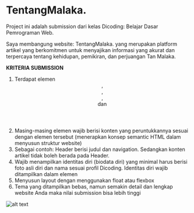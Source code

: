 # TentangMalaka.

Project ini adalah submission dari kelas Dicoding: Belajar Dasar Pemrograman Web.

Saya membangung website: TentangMalaka. yang merupakan platform artikel yang berkomitmen untuk menyajikan informasi yang akurat dan terpercaya tentang kehidupan, pemikiran, dan perjuangan Tan Malaka.


**KRITERIA SUBMISSION**
 1. Terdapat elemen <header>, <footer>, <main>, <article> dan <aside>
 2. Masing-masing elemen wajib berisi konten yang peruntukkannya sesuai dengan elemen tersebut (menerapkan konsep semantic HTML dalam menyusun struktur website)
 3. Sebagai contoh: Header berisi judul dan navigation. Sedangkan konten artikel tidak boleh berada pada Header.
 4. Wajib menampilkan identitas diri (biodata diri) yang minimal harus berisi foto asli diri dan nama sesuai profil Dicoding. Identitas diri wajib ditampilkan dalam elemen <aside>
 5. Menyusun layout dengan menggunakan float atau flexbox
 6. Tema yang ditampilkan bebas, namun semakin detail dan lengkap website Anda maka nilai submission bisa lebih tinggi

 ![alt text](https://raw.githubusercontent.com/yat98/TentangMalka/GambaranWebsite.png)